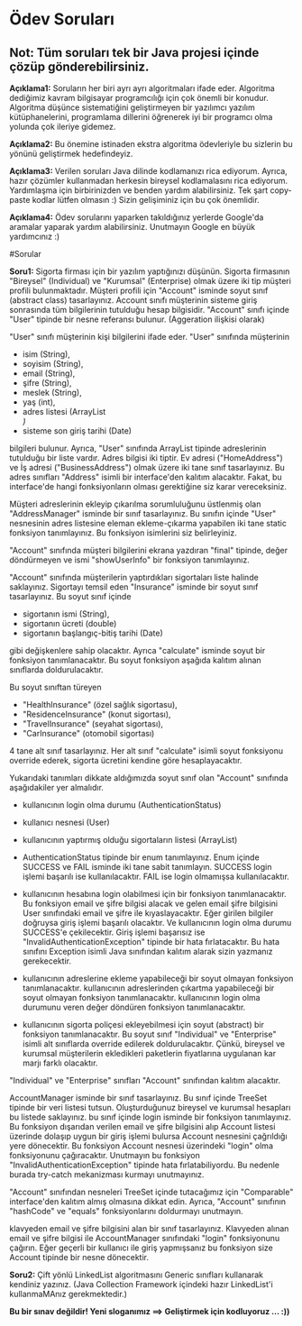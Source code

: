 # Ödev Soruları

## Not: Tüm soruları tek bir Java projesi içinde çözüp gönderebilirsiniz.

**Açıklama1:** Soruların her biri ayrı ayrı algoritmaları ifade eder. Algoritma dediğimiz kavram bilgisayar programcılığı için çok önemli bir konudur.
Algoritma düşünce sistematiğini geliştirmeyen bir yazılımcı yazılım kütüphanelerini, programlama dillerini öğrenerek iyi bir programcı olma yolunda çok ileriye gidemez.

**Açıklama2:** Bu önemine istinaden ekstra algoritma ödevleriyle bu sizlerin bu yönünü geliştirmek hedefindeyiz.

**Açıklama3:** Verilen soruları Java dilinde kodlamanızı rica ediyorum. Ayrıca, hazır çözümler kullanmadan herkesin bireysel kodlamalasını rica ediyorum.
Yardımlaşma için birbirinizden ve benden yardım alabilirsiniz. Tek şart copy-paste kodlar lütfen olmasın :) Sizin gelişiminiz için bu çok önemlidir.

**Açıklama4:** Ödev sorularını yaparken takıldığınız yerlerde Google'da aramalar yaparak yardım alabilirsiniz. Unutmayın Google en büyük yardımcınız :)

#Sorular

**Soru1:** Sigorta firması için bir yazılım yaptığınızı düşünün. Sigorta firmasının "Bireysel" (Individual) ve "Kurumsal" (Enterprise) olmak üzere iki tip müşteri profili bulunmaktadır. Müşteri profili için "Account" isminde soyut sınıf (abstract class) tasarlayınız. Account sınıfı müşterinin sisteme giriş sonrasında tüm bilgilerinin tutulduğu hesap bilgisidir. "Account" sınıfı içinde "User" tipinde bir nesne referansı bulunur. (Aggeration ilişkisi olarak)

"User" sınıfı müşterinin kişi bilgilerini ifade eder. "User" sınıfında müşterinin

* isim (String), 
* soyisim (String),
* email (String),
* şifre (String),
* meslek (String), 
* yaş (int),
* adres listesi (ArrayList<Address>)
* sisteme son giriş tarihi (Date)

bilgileri bulunur. Ayrıca, "User" sınıfında ArrayList tipinde adreslerinin tutulduğu bir liste vardır.
Adres bilgisi iki tiptir. Ev adresi ("HomeAddress") ve İş adresi ("BusinessAddress") olmak üzere iki tane sınıf tasarlayınız. Bu adres sınıfları "Address" isimli bir interface'den kalıtım alacaktır. Fakat, bu interface'de hangi fonksiyonların olması gerektiğine siz karar vereceksiniz.

Müşteri adreslerinin ekleyip çıkarılma sorumluluğunu üstlenmiş olan "AddressManager" isminde bir sınıf tasarlayınız. Bu sınıfın içinde "User" nesnesinin adres listesine eleman ekleme-çıkarma yapabilen iki tane static fonksiyon tanımlayınız. Bu fonksiyon isimlerini siz belirleyiniz.


"Account" sınıfında müşteri bilgilerini ekrana yazdıran "final" tipinde, değer döndürmeyen ve ismi "showUserInfo" bir fonksiyon tanımlayınız.

"Account" sınıfında müşterilerin yaptırdıkları sigortaları liste halinde saklayınız. Sigortayı temsil eden "Insurance" isminde bir soyut sınıf tasarlayınız. Bu soyut sınıf içinde 

* sigortanın ismi (String),
* sigortanın ücreti (double)
* sigortanın başlangıç-bitiş tarihi (Date)

gibi değişkenlere sahip olacaktır. Ayrıca "calculate" isminde soyut bir fonksiyon tanımlanacaktır. Bu soyut fonksiyon aşağıda kalıtım alınan sınıflarda doldurulacaktır.

Bu soyut sınıftan türeyen 

* "HealthInsurance" (özel sağlık sigortasu), 
* "ResidenceInsurance" (konut sigortası), 
* "TravelInsurance" (seyahat sigortası), 
* "CarInsurance" (otomobil sigortası) 

4 tane alt sınıf tasarlayınız. Her alt sınıf "calculate" isimli soyut fonksiyonu override ederek, sigorta ücretini kendine göre hesaplayacaktır.


Yukarıdaki tanımları dikkate aldığımızda soyut sınıf olan "Account" sınıfında aşağıdakiler yer almalıdır.

* kullanıcının login olma durumu (AuthenticationStatus)
* kullanıcı nesnesi (User)
* kullanıcının yaptırmış olduğu sigortaların listesi (ArrayList<Insurance>)



* AuthenticationStatus tipinde bir enum tanımlayınız. Enum içinde SUCCESS ve FAIL isminde iki tane sabit tanımlayın.
SUCCESS login işlemi başarılı ise kullanılacaktır. FAIL ise login olmamışsa kullanılacaktır. 

* kullanıcının hesabına login olabilmesi için bir fonksiyon tanımlanacaktır. Bu fonksiyon email ve şifre bilgisi alacak ve gelen email şifre bilgisini User sınıfındaki email ve şifre ile kıyaslayacaktır. Eğer girilen bilgiler doğruysa giriş işlemi başarılı olacaktır. Ve kullanıcının login olma durumu SUCCESS'e çekilecektir. Giriş işlemi başarısız ise "InvalidAuthenticationException" tipinde bir hata fırlatacaktır. Bu hata sınıfını Exception isimli Java sınıfından kalıtım alarak sizin yazmanız gerekecektir.

* kullanıcının adreslerine ekleme yapabileceği bir soyut olmayan fonksiyon tanımlanacaktır.
kullanıcının adreslerinden çıkartma yapabileceği bir soyut olmayan fonksiyon tanımlanacaktır.
kullanıcının login olma durumunu veren değer döndüren fonksiyon tanımlanacaktır.

* kullanıcının sigorta poliçesi ekleyebilmesi için soyut (abstract) bir fonksiyon tanımlanacaktır. Bu soyut sınıf "Individual" ve "Enterprise" isimli alt sınıflarda override edilerek doldurulacaktır. Çünkü, bireysel ve kurumsal müşterilerin ekledikleri paketlerin fiyatlarına uygulanan kar marjı farklı olacaktır.


"Individual" ve "Enterprise" sınıfları "Account" sınıfından kalıtım alacaktır.


AccountManager isminde bir sınıf tasarlayınız. Bu sınıf içinde TreeSet tipinde bir veri listesi tutsun. Oluşturduğunuz bireysel ve kurumsal hesapları bu listede saklayınız. bu sınıf içinde login isminde bir fonksiyon tanımlayınız. Bu fonksiyon dışarıdan verilen email ve şifre bilgisini alıp Account listesi üzerinde dolaşıp uygun bir giriş işlemi bulursa Account nesnesini çağrıldığı yere dönecektir. Bu fonksiyon Account nesnesi üzerindeki "login" olma fonksiyonunu çağıracaktır. Unutmayın bu fonksiyon "InvalidAuthenticationException" tipinde hata fırlatabiliyordu. Bu nedenle burada try-catch mekanizması kurmayı unutmayınız.

"Account" sınıfından nesneleri TreeSet içinde tutacağımız için "Comparable" interface'den kalıtım almış olmasına dikkat edin. Ayrıca, "Account" sınıfının "hashCode" ve "equals" fonksiyonlarını doldurmayı unutmayın.


klavyeden email ve şifre bilgisini alan bir sınıf tasarlayınız. Klavyeden alınan email ve şifre bilgisi ile AccountManager sınıfındaki "login" fonksiyonunu çağırın. Eğer geçerli bir kullanıcı ile giriş yapmışsanız bu fonksiyon size Account tipinde bir nesne dönecektir. 


**Soru2:** Çift yönlü LinkedList algoritmasını Generic sınıfları kullanarak kendiniz yazınız. (Java Collection Framework içindeki hazır LinkedList'i kullanmaMAnız gerekmektedir.)

**Bu bir sınav değildir! Yeni sloganımız ==> Geliştirmek için kodluyoruz ... :))**
